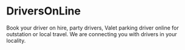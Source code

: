 # DriversOnLine

Book your driver on hire, party drivers, Valet parking driver online for outstation or local travel.
We are connecting you with drivers in your locality.
